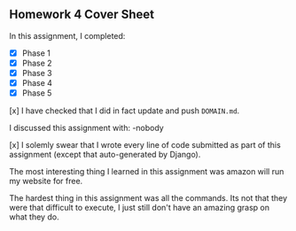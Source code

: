 Homework 4 Cover Sheet
----------------------

In this assignment, I completed:

- [x] Phase 1
- [x] Phase 2
- [x] Phase 3
- [x] Phase 4
- [x] Phase 5

[x] I have checked that I did in fact update and push `DOMAIN.md`.

I discussed this assignment with:
-nobody

[x] I solemly swear that I wrote every line of code submitted as part
of this assignment (except that auto-generated by Django).

The most interesting thing I learned in this assignment was amazon will run my website for free.

The hardest thing in this assignment was all the commands. Its not that they were that difficult to execute, I just still don't have an amazing grasp on what they do.